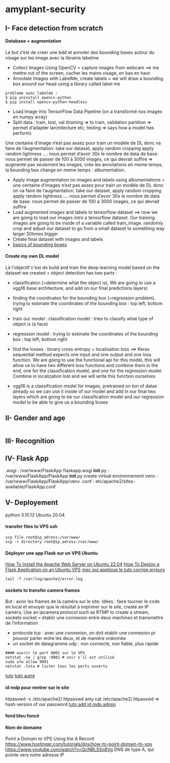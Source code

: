# amyplant-security

## I- Face detection from scratch
#### Database + augmentation
Le but c’est de créer une bdd et annoter des bounding boxes autour du visage sur les image avec la librairie labelme

- Collect Images Using OpenCV = capture images from webcam ==> me mettre out of the screen, cacher les mains visage, en bas en haut
- Annotate Images with LabelMe, create labels = we will draw a bounding box around our head using a library called label me
```
probleme avec labelme : 
$ pip uninstall opencv-python
$ pip install opencv-python-headless
```
- Load Image into TensorFlow Data Pipeline (on a transformé nos images en numpy array)
- Split data : train, test, val (training ⇒ to train, validation partition ⇒ permet d’adapter larchitecture etc, testing ⇒ says how a model has perform)

Une centaine d'image n’est pas assez pour train un modèle de DL donc va faire de l’augmentation. take our dataset, apply random cropping apply random lightness …. nous permet d’avoir 30x le nombre de data de base. nous permet de passer de 100 à 3000 images, ce qui devrait suffire ⇒ augmente pas seulement les images, crée les annotations en meme temps, la bounding box change en meme temps : albumentation.

- Apply image augmentation on images and labels using albumentations = une centaine d’images n’est pas assez pour train un modèle de DL donc on va faire de l’augmentation. take our dataset, apply random cropping apply random lightness …. nous permet d’avoir 30x le nombre de data de base. nous permet de passer de 100 à 3000 images, ce qui devrait suffire
- Load augmented images and labels to tensorflow dataset ==> now we are going to load our images intro a tensorflow dataset. Our training images are going to be inside of a variable called train_image.  randomly crop and adjust our dataset to go from a small dataset to something way larger 30times bigger
- Create final dataset with images and labels
- [basics of bounding boxes](https://medium.com/analytics-vidhya/basics-of-bounding-boxes-94e583b5e16c)

#### Create my own DL model

Là l'objectif c'est de build and train the deep learning model based on the dataset we created = object detection has two parts :  
- classification (=determine what the object is), We are going to use a vgg16 base architecture, and add on our final predictions layers)
- finding the coordinates for the bounding box (=regression problem).  trying to estimate the coordinates of the bounding box : top left, bottom right

- train our model : classification model : tries to classify what type of object is (a face)
- regression model : trying to estimate the coordinates of the bounding box : top left, bottom right
- find the losses : binary cross entropy + localisation loss ==> Keras sequential method expects one input and one output and one loss function. We are going to use the functional api for this model, this will allow us to have two different loss functions and combine them in the end, one for the classification model, and one for the regression model. Combine in localization lost and we will write this function ourselves
- vgg16 is a classification model for images, pretrained on ton of datas already so we can use it inside of our model and add in our final two layers which are going to be our classification model and our regression model to be able to give us a bounding boxes

## II- Gender and age

```

```

## III- Recognition

## IV- Flask App

.wsgi : /var/www/FlaskApp flaskapp.wsgi
__init__.py : /var/www/FlaskApp/FlaskApp __init__.py
create virtual environnement
venv : /var/www/FlaskApp/FlaskApp/venv
.conf : etc/apache2/sites-available/FlaskApp.conf


## V- Deployement

python 3.10.12
Ubuntu 20.04

#### transfer files to VPS ssh
```
scp file root@ip_adress:/var/www/
scp -r directory root@ip_adress:/var/www/
```

#### Déployer une app Flask sur un VPS Ubuntu 
[How To Install the Apache Web Server on Ubuntu 22.04](https://www.digitalocean.com/community/tutorials/how-to-install-the-apache-web-server-on-ubuntu-22-04#step-3-checking-your-web-server)
[How To Deploy a Flask Application on an Ubuntu VPS](https://www.digitalocean.com/community/tutorials/how-to-deploy-a-flask-application-on-an-ubuntu-vps)
[mec qui applique le tuto corrige erreurs](https://www.digitalocean.com/community/tutorials/how-to-deploy-a-flask-application-on-an-ubuntu-vps)
```
tail -f /var/log/apache2/error.log
```

#### sockets to transfer camera frames
But : avoir les frames de la caméra sur le site. Idées : faire tourner le code en local et envoyer que le résultat à imprimer sur le site, create an IP caméra, Use an ipcamera protocol such as RTMP to create a stream, sockets
socket = établir une connexion entre deux machines et transmettre de l’information
- protocole tcp : avec une connexion, on doit etablir une connexion pr pouvoir parler entre les deux, et de manière ordonnée
- un socket de datagramme udp : non connecté, non fiable, plus rapide
```
#### ouvrir le port 9001 sur le VPS
netstat -na | grep :9001 # voir s’il est utilisé
sudo ufw allow 9001
netstat -lntu # lister tous les ports ouverts
```
[tuto](https://www.youtube.com/watch?v=MfIwhxBQAp0)
[tuto autre](https://www.youtube.com/watch?v=Lbfe3-v7yE0)

#### id mdp pour rentrer sur le site
htpasswd -c /etc/apache2/.htpasswd amy
cat /etc/apache2/.htpasswd ⇒ hash version of our password
[tuto add id mdp admin](https://tonyteaches.tech/basic-authentication/)

#### fond bleu foncé

#### Nom de domaine 
Point a Domain to VPS Using the A Record
https://www.hostinger.com/tutorials/dns/how-to-point-domain-to-vps
https://www.youtube.com/watch?v=QcNBLSSn8Vg
DNS de type A, qui pointe vers notre adresse IP 

